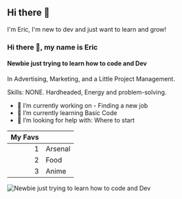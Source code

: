 ## Hi there 👋

I'm Eric, I'm new to dev and just want to learn and grow! 
### Hi there 👋, my name is Eric 
#### Newbie just trying to learn how to code and Dev


In Advertising, Marketing, and a Little Project Management.

Skills: NONE. Hardheaded, Energy and problem-solving. 

- 🔭 I’m currently working on - Finding a new job 
- 🌱 I’m currently learning Basic Code 
- 🤔 I’m looking for help with: Where to start 

| My Favs |            |
|-----:|---------------|
|     1| Arsenal       |
|     2| Food          |
|     3| Anime         |

![Newbie just trying to learn how to code and Dev](https://pbs.twimg.com/profile_banners/3171325556/1598010899/600x200)

